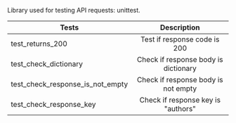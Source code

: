 Library used for testing API requests: unittest.

| Tests                            | Description                          |
| ---------------------------------|:------------------------------------:|
| test_returns_200                 | Test if response code is 200         |
| test_check_dictionary            | Check if response body is dictionary |
| test_check_response_is_not_empty | Check if response body is not empty  |
| test_check_response_key          | Check if response key is "authors"   |
